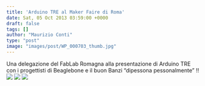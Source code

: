 ```yaml
---
title: 'Arduino TRE al Maker Faire di Roma'
date: Sat, 05 Oct 2013 03:59:00 +0000
draft: false
tags: []
author: "Maurizio Conti"
type: "post"
image: "images/post/WP_000703_thumb.jpg"
---
```


Una delegazione del FabLab Romagna alla presentazione di Arduino TRE con i progettisti di Beaglebone e il buon Banzi “dipessona pessonalmente” !!
![](images/post/IMG_1833_thumb.jpg)
![](images/post/IMG_1832_thumb.jpg)
![](images/post/WP_000703_thumb.jpg)